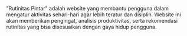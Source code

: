 "Rutinitas Pintar" adalah website yang membantu pengguna dalam mengatur aktivitas sehari-hari agar lebih teratur dan disiplin. Website ini akan memberikan pengingat, analisis produktivitas, serta rekomendasi rutinitas yang bisa disesuaikan dengan gaya hidup pengguna.
